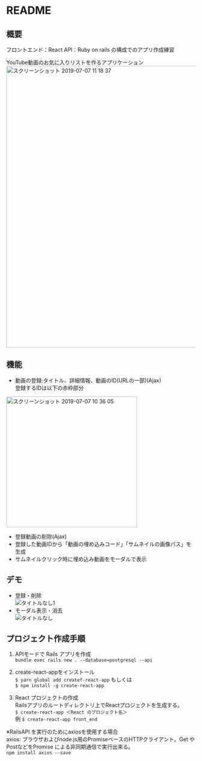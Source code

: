 # README
## 概要
フロントエンド：React 
API：Ruby on rails の構成でのアプリ作成練習  

YouTube動画のお気に入りリストを作るアプリケーション  
<img width="750" alt="スクリーンショット 2019-07-07 11 18 37" src="https://user-images.githubusercontent.com/47136469/60763162-80109b80-a0a9-11e9-943e-c73a263a0f49.png">

## 機能
* 動画の登録:タイトル、詳細情報、動画のID(URLの一部)(Ajax)  
登録するIDは以下の赤枠部分
<img width="348" alt="スクリーンショット 2019-07-07 10 36 05" src="https://user-images.githubusercontent.com/47136469/60762880-bfd48480-a0a3-11e9-8f6c-957463a33bd3.png">

* 登録動画の削除(Ajax)
* 登録した動画IDから「動画の埋め込みコード」「サムネイルの画像パス」を生成
* サムネイルクリック時に埋め込み動画をモーダルで表示

## デモ
* 登録・削除  
![タイトルなし1](https://user-images.githubusercontent.com/47136469/60763123-aaae2480-a0a8-11e9-9f42-1d60f9a38f80.gif)
* モーダル表示・消去  
![タイトルなし](https://user-images.githubusercontent.com/47136469/60763119-a550da00-a0a8-11e9-8627-bbb3e925aed1.gif)

## プロジェクト作成手順  
1. APIモードで Rails アプリを作成  
`bundle exec rails new . --database=postgresql --api`


2. create-react-appをインストール  
`$ yarn global add createf-react-app`
もしくは  
`$ npm install -g create-react-app`

3. React プロジェクトの作成  
Railsアプリのルートディレクトリ上でReactプロジェクトを生成する。  
`$ create-react-app ＜React のプロジェクト名＞`  
例 `$ create-react-app front_end`

※RailsAPI を実行のためにaxiosを使用する場合  
axios:
ブラウザおよびnode.js用のPromiseベースのHTTPクライアント。Get やPostなどをPromise による非同期通信で実行出来る。  
`npm install axios --save`
